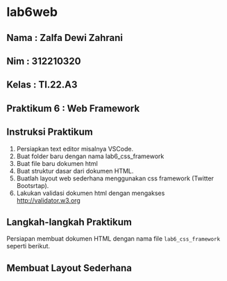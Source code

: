 # lab6web
## Nama  : Zalfa Dewi Zahrani
## Nim     : 312210320
## Kelas : TI.22.A3
## Praktikum 6 : Web Framework
## Instruksi Praktikum

1. Persiapkan text editor misalnya VSCode.
2. Buat folder baru dengan nama lab6_css_framework
3. Buat file baru dokumen html
4. Buat struktur dasar dari dokumen HTML.
5. Buatlah layout web sederhana menggunakan css framework (Twitter Bootsrtap).
6. Lakukan validasi dokumen html dengan mengakses http://validator.w3.org
## Langkah-langkah Praktikum
Persiapan membuat dokumen HTML dengan nama file ```lab6_css_framework``` seperti berikut.
## Membuat Layout Sederhana

